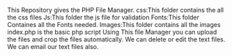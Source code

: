 This Repository gives the PHP File Manager.
css:This folder contains the all the css files
Js:This folder the js file for validation
Fonts:This folder Containes all the Fonts needed.
Images:This folder contains all the images 
index.php is the basic php script
Using This file Manager you can upload the files and crop the files automatically.
We can delete or edit the text files.
We can email our text files also. 
